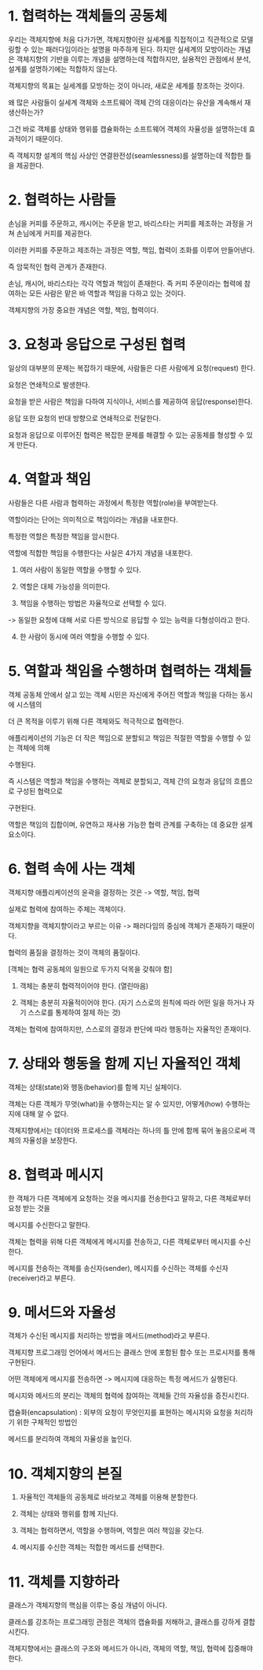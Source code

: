 # 1. 협력하는 객체들의 공동체
 

우리는 객체지향에 처음 다가가면, 객체지향이란 실세계를 직접적이고 직관적으로 모델링할 수 있는 패러다임이라는 설명을 마주하게 된다. 하지만 실세계의 모방이라는 개념은 객체지향의 기반을 이루는 개념을 설명하는데 적합하지만, 실용적인 관점에서 분석, 설계를 설명하기에는 적합하지 않는다.

 

객체지향의 목표는 실세계를 모방하는 것이 아니라, 새로운 세계를 창조하는 것이다.

 

왜 많은 사람들이 실세계 객체와 소프트웨어 객체 간의 대응이라는 유산을 계속해서 재생산하는가?

그건 바로 객체를 상태와 행위를 캡슐화하는 소프트웨어 객체의 자율성을 설명하는데 효과적이기 때문이다.

즉 객체지향 설계의 핵심 사상인 연결완전성(seamlessness)를 설명하는데 적합한 틀을 제공한다.

 

# 2. 협력하는 사람들
 

손님을 커피를 주문하고, 캐시어는 주문을 받고, 바리스타는 커피를 제조하는 과정을 거쳐 손님에게 커피를 제공한다.

이러한 커피를 주문하고 제조하는 과정은 역할, 책임, 협력이 조화를 이루어 만들어낸다.

즉 암묵적인 협력 관계가 존재한다.

 

손님, 캐시어, 바리스타는 각각 역할과 책임이 존재한다. 즉 커피 주문이라는 협력에 참여하는 모든 사람은 맡은 바 역할과 책임을 다하고 있는 것이다.

 

객체지향의 가장 중요한 개념은 역할, 책임, 협력이다. 

 

 

# 3. 요청과 응답으로 구성된 협력
 

일상의 대부분의 문제는 복잡하기 때문에, 사람들은 다른 사람에게 요청(request) 한다.

요청은 연쇄적으로 발생한다.

 

요청을 받은 사람은 책임을 다하여 지식이나, 서비스를 제공하여 응답(response)한다.

응답 또한 요청의 반대 방향으로 연쇄적으로 전달한다.

 

요청과 응답으로 이루어진 협력은 복잡한 문제를 해결할 수 있는 공동체를 형성할 수 있게 만든다.

 

# 4. 역할과 책임
 

사람들은 다른 사람과 협력하는 과정에서 특정한 역할(role)을 부여받는다.

역할이라는 단어는 의미적으로 책임이라는 개념을 내포한다.

특정한 역할은 특정한 책임을 암시한다.

 

역할에 적합한 책임을 수행한다는 사실은 4가지 개념을 내포한다.

 

1. 여러 사람이 동일한 역할을 수행할 수 있다.

2. 역할은 대체 가능성을 의미한다.

3. 책임을 수행하는 방법은 자율적으로 선택할 수 있다.

-> 동일한 요청에 대해 서로 다른 방식으로 응답할 수 있는 능력을 다형성이라고 한다.

4. 한 사람이 동시에 여러 역할을 수행할 수 있다.

 

# 5. 역할과 책임을 수행하며 협력하는 객체들
 

객체 공동체 안에서 살고 있는 객체 시민은 자신에게 주어진 역할과 책임을 다하는 동시에 시스템의

더 큰 목적을 이루기 위해 다른 객체와도 적극적으로 협력한다.

 

애플리케이션의 기능은 더 작은 책임으로 분할되고 책임은 적절한 역할을 수행할 수 있는 객체에 의해

수행된다. 

즉 시스템은 역할과 책임을 수행하는 객체로 분할되고, 객체 간의 요청과 응답의 흐름으로 구성된 협력으로

구현된다.

역할은 책임의 집합이며, 유연하고 재사용 가능한 협력 관계를 구축하는 데 중요한 설계 요소이다.

 

# 6. 협력 속에 사는 객체
 

객체지향 애플리케이션의 윤곽을 결정하는 것은 -> 역할, 책임, 협력

실제로 협력에 참여하는 주체는 객체이다.

객체지향을 객체지향이라고 부르는 이유 -> 패러다임의 중심에 객체가 존재하기 때문이다.

 

협력의 품질을 결정하는 것이 객체의 품질이다.

 

[객체는 협력 공동체의 일원으로 두가지 덕목을 갖춰야 함]

1. 객체는 충분히 협력적이어야 한다. (열린마음)

2. 객체는 충분히 자율적이어야 한다. (자기 스스로의 원칙에 따라 어떤 일을 하거나 자기 스스로를 통제하여 절제 하는 것)

 

객체는 협력에 참여하지만, 스스로의 결정과 판단에 따라 행동하는 자율적인 존재이다.

 

 

# 7. 상태와 행동을 함께 지닌 자율적인 객체
 

객체는 상태(state)와 행동(behavior)를 함께 지닌 실체이다.

객체는 다른 객체가 무엇(what)을 수행하는지는 알 수 있지만, 어떻게(how) 수행하는지에 대해 알 수 없다.

객체지향에서는 데이터와 프로세스를 객체라는 하나의 틀 안에 함께 묶어 놓음으로써 객체의 자율성을 보장한다.

 

# 8. 협력과 메시지
한 객체가 다른 객체에게 요청하는 것을 메시지를 전송한다고 말하고, 다른 객체로부터 요청 받는 것을

메시지를 수신한다고 말한다.

객체는 협력을 위해 다른 객체에게 메시지를 전송하고, 다른 객체로부터 메시지를 수신한다.

 

메시지를 전송하는 객체를 송신자(sender), 메시지를 수신하는 객체를 수신자(receiver)라고 부른다.

 

# 9. 메서드와 자율성
 

객체가 수신된 메시지를 처리하는 방법을 메서드(method)라고 부른다.

객체지향 프로그래밍 언어에서 메서드는 클래스 안에 포함된 함수 또는 프로시저를 통해 구현된다.

어떤 객체에게 메시지를 전송하면 -> 메시지에 대응하는 특정 메서드가 실행된다.

 

메시지와 메서드의 분리는 객체의 협력에 참여하는 객체들 간의 자율성을 증진시킨다.

 

캡슐화(encapsulation) : 외부의 요청이 무엇인지를 표현하는 메시지와 요청을 처리하기 위한 구체적인 방법인

메서드를 분리하여 객체의 자율성을 높인다.

 

# 10. 객체지향의 본질
 

1. 자율적인 객체들의 공동체로 바라보고 객체를 이용해 분할한다.

2. 객체는 상태와 행위를 함께 지닌다.

3. 객체는 협력하면서, 역할을 수행하며, 역할은 여러 책임을 갖는다.

4. 메시지를 수신한 객체는 적합한 메서드를 선택한다.

 

# 11. 객체를 지향하라
클래스가 객체지향의 핵심을 이루는 중심 개념이 아니다.

클래스를 강조하는 프로그래밍 관점은 객체의 캡슐화를 저해하고, 클래스를 강하게 결합시킨다.

객체지향에서는 클래스의 구조와 메서드가 아니라, 객체의 역할, 책임, 협력에 집중해야 한다.
